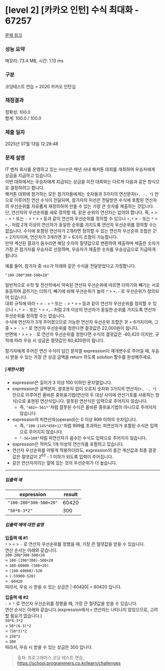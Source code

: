 # [level 2] [카카오 인턴] 수식 최대화 - 67257 

[문제 링크](https://school.programmers.co.kr/learn/courses/30/lessons/67257) 

### 성능 요약

메모리: 73.4 MB, 시간: 1.13 ms

### 구분

코딩테스트 연습 > 2020 카카오 인턴십

### 채점결과

정확성: 100.0<br/>합계: 100.0 / 100.0

### 제출 일자

2025년 07월 13일 12:28:48

### 문제 설명

<p>IT 벤처 회사를 운영하고 있는 <code>라이언</code>은 매년 사내 해커톤 대회를 개최하여 우승자에게 상금을 지급하고 있습니다.<br>
이번 대회에서는 우승자에게 지급되는 상금을 이전 대회와는 다르게 다음과 같은 방식으로 결정하려고 합니다.<br>
해커톤 대회에 참가하는 모든 참가자들에게는 숫자들과 3가지의 연산문자(<code>+, -, *</code>) 만으로 이루어진 연산 수식이 전달되며, 참가자의 미션은 전달받은 수식에 포함된 연산자의 우선순위를 자유롭게 재정의하여 만들 수 있는 가장 큰 숫자를 제출하는 것입니다.<br>
단, 연산자의 우선순위를 새로 정의할 때, 같은 순위의 연산자는 없어야 합니다. 즉, <code>+</code> &gt; <code>-</code> &gt; <code>*</code> 또는 <code>-</code> &gt; <code>*</code> &gt; <code>+</code> 등과 같이 연산자 우선순위를 정의할 수 있으나 <code>+,*</code> &gt; <code>-</code> 또는 <code>*</code> &gt; <code>+,-</code>처럼 2개 이상의 연산자가 동일한 순위를 가지도록 연산자 우선순위를 정의할 수는 없습니다. 수식에 포함된 연산자가 2개라면 정의할 수 있는 연산자 우선순위 조합은 2! = 2가지이며, 연산자가 3개라면 3! = 6가지 조합이 가능합니다.<br>
만약 계산된 결과가 음수라면 해당 숫자의 절댓값으로 변환하여 제출하며 제출한 숫자가 가장 큰 참가자를 우승자로 선정하며, 우승자가 제출한 숫자를 우승상금으로 지급하게 됩니다.</p>

<p>예를 들어, 참가자 중 <code>네오</code>가 아래와 같은 수식을 전달받았다고 가정합니다.</p>

<p><code>"100-200*300-500+20"</code></p>

<p>일반적으로 수학 및 전산학에서 약속된 연산자 우선순위에 따르면 더하기와 빼기는 서로 동등하며 곱하기는 더하기, 빼기에 비해 우선순위가 높아 <code>*</code> &gt; <code>+,-</code> 로 우선순위가 정의되어 있습니다.<br>
대회 규칙에 따라 <code>+</code> &gt; <code>-</code> &gt; <code>*</code>  또는  <code>-</code> &gt; <code>*</code> &gt; <code>+</code> 등과 같이 연산자 우선순위를 정의할 수 있으나 <code>+,*</code> &gt; <code>-</code> 또는 <code>*</code> &gt; <code>+,-</code> 처럼 2개 이상의 연산자가 동일한 순위를 가지도록 연산자 우선순위를 정의할 수는 없습니다.<br>
수식에 연산자가 3개 주어졌으므로 가능한 연산자 우선순위 조합은 3! = 6가지이며, 그 중 <code>+</code> &gt; <code>-</code> &gt; <code>*</code> 로 연산자 우선순위를 정한다면 결괏값은 22,000원이 됩니다.<br>
반면에 <code>*</code> &gt; <code>+</code> &gt; <code>-</code> 로 연산자 우선순위를 정한다면 수식의 결괏값은 -60,420 이지만, 규칙에 따라 우승 시 상금은 절댓값인 60,420원이 됩니다.</p>

<p>참가자에게 주어진 연산 수식이 담긴 문자열 expression이 매개변수로 주어질 때, 우승 시 받을 수 있는 가장 큰 상금 금액을 return 하도록 solution 함수를 완성해주세요.</p>

<h5><strong>[제한사항]</strong></h5>

<ul>
<li>expression은 길이가 3 이상 100 이하인 문자열입니다.</li>
<li>expression은 공백문자, 괄호문자 없이 오로지 숫자와 3가지의 연산자(<code>+, -, *</code>) 만으로 이루어진 올바른 중위표기법(연산의 두 대상 사이에 연산기호를 사용하는 방식)으로 표현된 연산식입니다. 잘못된 연산식은 입력으로 주어지지 않습니다.

<ul>
<li>즉, <code>"402+-561*"</code>처럼 잘못된 수식은 올바른 중위표기법이 아니므로 주어지지 않습니다.<br></li>
</ul></li>
<li>expression의 피연산자(operand)는 0 이상 999 이하의 숫자입니다.

<ul>
<li>즉, <code>"100-2145*458+12"</code>처럼 999를 초과하는 피연산자가 포함된 수식은 입력으로 주어지지 않습니다.</li>
<li><code>"-56+100"</code>처럼 피연산자가 음수인 수식도 입력으로 주어지지 않습니다. </li>
</ul></li>
<li>expression은 적어도 1개 이상의 연산자를 포함하고 있습니다.</li>
<li>연산자 우선순위를 어떻게 적용하더라도, expression의 중간 계산값과 최종 결괏값은 절댓값이 2<sup>63</sup> - 1 이하가 되도록 입력이 주어집니다.</li>
<li>같은 연산자끼리는 앞에 있는 것의 우선순위가 더 높습니다.</li>
</ul>

<hr>

<h5><strong>입출력 예</strong></h5>
<table class="table">
        <thead><tr>
<th>expression</th>
<th>result</th>
</tr>
</thead>
        <tbody><tr>
<td><code>"100-200*300-500+20"</code></td>
<td>60420</td>
</tr>
<tr>
<td><code>"50*6-3*2"</code></td>
<td>300</td>
</tr>
</tbody>
      </table>
<h5><strong>입출력 예에 대한 설명</strong></h5>

<p><strong>입출력 예 #1</strong><br>
<code>*</code> &gt; <code>+</code> &gt; <code>-</code> 로 연산자 우선순위를 정했을 때, 가장 큰 절댓값을 얻을 수 있습니다.<br>
연산 순서는 아래와 같습니다.<br>
<code>100-200*300-500+20</code><br>
= <code>100-(200*300)-500+20</code><br>
= <code>100-60000-(500+20)</code><br>
= <code>(100-60000)-520</code><br>
= <code>(-59900-520)</code><br>
= <code>-60420</code><br>
따라서, 우승 시 받을 수 있는 상금은 |-60420| = 60420 입니다.</p>

<p><strong>입출력 예 #2</strong><br>
<code>-</code> &gt; <code>*</code> 로 연산자 우선순위를 정했을 때, 가장 큰 절댓값을 얻을 수 있습니다.<br>
연산 순서는 아래와 같습니다.(expression에서 <code>+</code> 연산자는 나타나지 않았으므로, 고려할 필요가 없습니다.)<br>
<code>50*6-3*2</code><br>
= <code>50*(6-3)*2</code><br>
= <code>(50*3)*2</code><br>
= <code>150*2</code><br>
= <code>300</code><br>
따라서, 우승 시 받을 수 있는 상금은 300 입니다.</p>


> 출처: 프로그래머스 코딩 테스트 연습, https://school.programmers.co.kr/learn/challenges